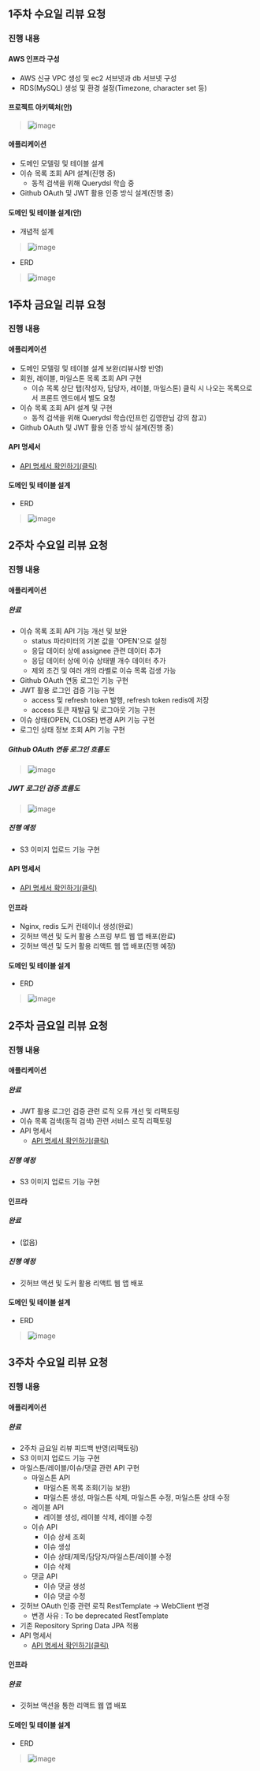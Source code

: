 ## 1주차 수요일 리뷰 요청

### 진행 내용
#### AWS 인프라 구성
+ AWS 신규 VPC 생성 및 ec2 서브넷과 db 서브넷 구성
+ RDS(MySQL) 생성 및 환경 설정(Timezone, character set 등)

#### 프로젝트 아키텍처(안)
> ![image](https://user-images.githubusercontent.com/82401504/173318027-e3b76cd1-f953-4bfe-a0ea-491254fc4f5a.png)

#### 애플리케이션
+ 도메인 모델링 및 테이블 설계
+ 이슈 목록 조회 API 설계(진행 중)
  + 동적 검색을 위해 Querydsl 학습 중
+ Github OAuth 및 JWT 활용 인증 방식 설계(진행 중)

#### 도메인 및 테이블 설계(안)
+ 개념적 설계
> ![image](https://user-images.githubusercontent.com/82401504/173673131-ad29f4e1-af37-40f1-99ca-59e528e1b424.png)
+ ERD
> ![image](https://user-images.githubusercontent.com/82401504/173673708-8eee4da8-e9e8-4d61-bb83-255ec5a2b6e5.png)

## 1주차 금요일 리뷰 요청

### 진행 내용
#### 애플리케이션
+ 도메인 모델링 및 테이블 설계 보완(리뷰사항 반영)
+ 회원, 레이블, 마일스톤 목록 조회 API 구현
  + 이슈 목록 상단 탭(작성자, 담당자, 레이블, 마일스톤) 클릭 시 나오는 목록으로서 프론트 엔드에서 별도 요청
+ 이슈 목록 조회 API 설계 및 구현
  + 동적 검색을 위해 Querydsl 학습(인프런 김영한님 강의 참고)
+ Github OAuth 및 JWT 활용 인증 방식 설계(진행 중)

#### API 명세서
+ <a href="https://near-snipe-0de.notion.site/API-Description-be8af8c4d6b44f668f3a8f03368ea978">API 명세서 확인하기(클릭)</a><br/>

#### 도메인 및 테이블 설계
+ ERD
> ![image](https://user-images.githubusercontent.com/82401504/174156926-30c45c19-01ab-441b-994b-7a7714fa058e.PNG)

## 2주차 수요일 리뷰 요청

### 진행 내용
#### 애플리케이션
##### 완료
+ 이슈 목록 조회 API 기능 개선 및 보완
  + status 파라미터의 기본 값을 'OPEN'으로 설정
  + 응답 데이터 상에 assignee 관련 데이터 추가
  + 응답 데이터 상에 이슈 상태별 개수 데이터 추가
  + 제외 조건 및 여러 개의 라벨로 이슈 목록 검생 가능
+ Github OAuth 연동 로그인 기능 구현
+ JWT 활용 로그인 검증 기능 구현
  + access 및 refresh token 발행, refresh token redis에 저장
  + access 토큰 재발급 및 로그아웃 기능 구현
+ 이슈 상태(OPEN, CLOSE) 변경 API 기능 구현
+ 로그인 상태 정보 조회 API 기능 구현

##### Github OAuth 연동 로그인 흐름도
> ![image](https://user-images.githubusercontent.com/82401504/174836244-fc48ced7-2d43-40d5-b2a7-7d3998b4ffff.png)

##### JWT 로그인 검증 흐름도
> ![image](https://user-images.githubusercontent.com/82401504/174836367-4dd4d730-5b21-45b6-a6ff-f988e9eae83a.png)

##### 진행 예정
+ S3 이미지 업로드 기능 구현

#### API 명세서
+ <a href="https://near-snipe-0de.notion.site/API-Description-be8af8c4d6b44f668f3a8f03368ea978">API 명세서 확인하기(클릭)</a><br/>

#### 인프라
+ Nginx, redis 도커 컨테이너 생성(완료)
+ 깃허브 액션 및 도커 활용 스프링 부트 웹 앱 배포(완료)
+ 깃허브 액션 및 도커 활용 리액트 웹 앱 배포(진행 예정)

#### 도메인 및 테이블 설계
+ ERD
> ![image](https://user-images.githubusercontent.com/82401504/174830795-b4674c2b-1faa-4f00-b189-64d9805d64d8.png)

## 2주차 금요일 리뷰 요청

### 진행 내용
#### 애플리케이션
##### 완료
+ JWT 활용 로그인 검증 관련 로직 오류 개선 및 리팩토링
+ 이슈 목록 검색(동적 검색) 관련 서비스 로직 리팩토링
+ API 명세서
  + <a href="https://near-snipe-0de.notion.site/API-Description-be8af8c4d6b44f668f3a8f03368ea978">API 명세서 확인하기(클릭)</a><br/>

##### 진행 예정
+ S3 이미지 업로드 기능 구현

#### 인프라
##### 완료
+ (없음)

##### 진행 예정
+ 깃허브 액션 및 도커 활용 리액트 웹 앱 배포

#### 도메인 및 테이블 설계
+ ERD
> ![image](https://user-images.githubusercontent.com/82401504/175385258-7085046f-a541-48c2-9dbe-e0b8e1b700d1.png)

## 3주차 수요일 리뷰 요청

### 진행 내용
#### 애플리케이션
##### 완료
+ 2주차 금요일 리뷰 피드백 반영(리팩토링)
+ S3 이미지 업로드 기능 구현
+ 마일스톤/레이블/이슈/댓글 관련 API 구현
  + 마일스톤 API
    + 마일스톤 목록 조회(기능 보완)
    + 마일스톤 생성, 마일스톤 삭제, 마일스톤 수정, 마일스톤 상태 수정
  + 레이블 API
    + 레이블 생성, 레이블 삭제, 레이블 수정
  + 이슈 API
    + 이슈 상세 조회
    + 이슈 생성
    + 이슈 상태/제목/담당자/마일스톤/레이블 수정
    + 이슈 삭제
  + 댓글 API
    + 이슈 댓글 생성
    + 이슈 댓글 수정
+ 깃허브 OAuth 인증 관련 로직 RestTemplate -> WebClient 변경
  + 변경 사유 : To be deprecated RestTemplate
+ 기존 Repository Spring Data JPA 적용
+ API 명세서
  + <a href="https://near-snipe-0de.notion.site/API-Description-be8af8c4d6b44f668f3a8f03368ea978">API 명세서 확인하기(클릭)</a><br/>

#### 인프라
##### 완료
+ 깃허브 액션을 통한 리액트 웹 앱 배포

#### 도메인 및 테이블 설계
+ ERD
> ![image](https://user-images.githubusercontent.com/82401504/175858983-7a13c86e-7def-44d7-a0c3-4bbb741925db.png)
